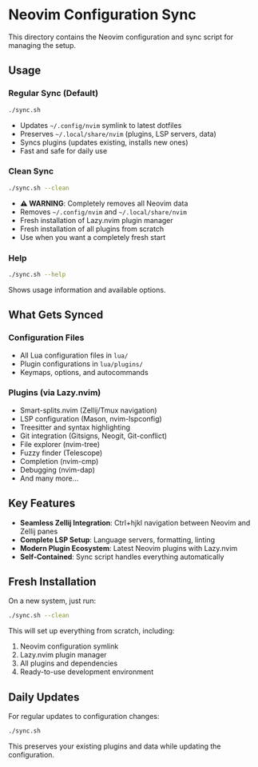 # Neovim Configuration Sync

This directory contains the Neovim configuration and sync script for managing the setup.

## Usage

### Regular Sync (Default)
```bash
./sync.sh
```
- Updates `~/.config/nvim` symlink to latest dotfiles
- Preserves `~/.local/share/nvim` (plugins, LSP servers, data)
- Syncs plugins (updates existing, installs new ones)
- Fast and safe for daily use

### Clean Sync
```bash
./sync.sh --clean
```
- **⚠️ WARNING**: Completely removes all Neovim data
- Removes `~/.config/nvim` and `~/.local/share/nvim`
- Fresh installation of Lazy.nvim plugin manager
- Fresh installation of all plugins from scratch
- Use when you want a completely fresh start

### Help
```bash
./sync.sh --help
```
Shows usage information and available options.

## What Gets Synced

### Configuration Files
- All Lua configuration files in `lua/`
- Plugin configurations in `lua/plugins/`
- Keymaps, options, and autocommands

### Plugins (via Lazy.nvim)
- Smart-splits.nvim (Zellij/Tmux navigation)
- LSP configuration (Mason, nvim-lspconfig)
- Treesitter and syntax highlighting
- Git integration (Gitsigns, Neogit, Git-conflict)
- File explorer (nvim-tree)
- Fuzzy finder (Telescope)
- Completion (nvim-cmp)
- Debugging (nvim-dap)
- And many more...

## Key Features

- **Seamless Zellij Integration**: Ctrl+hjkl navigation between Neovim and Zellij panes
- **Complete LSP Setup**: Language servers, formatting, linting
- **Modern Plugin Ecosystem**: Latest Neovim plugins with Lazy.nvim
- **Self-Contained**: Sync script handles everything automatically

## Fresh Installation

On a new system, just run:
```bash
./sync.sh --clean
```

This will set up everything from scratch, including:
1. Neovim configuration symlink
2. Lazy.nvim plugin manager
3. All plugins and dependencies
4. Ready-to-use development environment

## Daily Updates

For regular updates to configuration changes:
```bash
./sync.sh
```

This preserves your existing plugins and data while updating the configuration.
